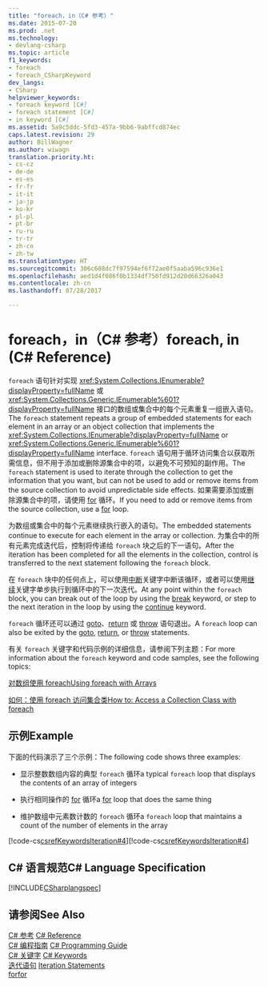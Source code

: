 ```yaml
---
title: "foreach，in（C# 参考）"
ms.date: 2015-07-20
ms.prod: .net
ms.technology:
- devlang-csharp
ms.topic: article
f1_keywords:
- foreach
- foreach_CSharpKeyword
dev_langs:
- CSharp
helpviewer_keywords:
- foreach keyword [C#]
- foreach statement [C#]
- in keyword [C#]
ms.assetid: 5a9c5ddc-5fd3-457a-9bb6-9abffcd874ec
caps.latest.revision: 29
author: BillWagner
ms.author: wiwagn
translation.priority.ht:
- cs-cz
- de-de
- es-es
- fr-fr
- it-it
- ja-jp
- ko-kr
- pl-pl
- pt-br
- ru-ru
- tr-tr
- zh-cn
- zh-tw
ms.translationtype: HT
ms.sourcegitcommit: 306c608dc7f97594ef6f72ae0f5aaba596c936e1
ms.openlocfilehash: aed1d4f086f0b1334df750fd912d20d66326a043
ms.contentlocale: zh-cn
ms.lasthandoff: 07/28/2017

---
```

# <a name="foreach-in-c-reference"></a><span data-ttu-id="3a0b5-102">foreach，in（C# 参考）</span><span class="sxs-lookup"><span data-stu-id="3a0b5-102">foreach, in (C# Reference)</span></span>
<span data-ttu-id="3a0b5-103">`foreach` 语句针对实现 <xref:System.Collections.IEnumerable?displayProperty=fullName> 或 <xref:System.Collections.Generic.IEnumerable%601?displayProperty=fullName> 接口的数组或集合中的每个元素重复一组嵌入语句。</span><span class="sxs-lookup"><span data-stu-id="3a0b5-103">The `foreach` statement repeats a group of embedded statements for each element in an array or an object collection that implements the <xref:System.Collections.IEnumerable?displayProperty=fullName> or <xref:System.Collections.Generic.IEnumerable%601?displayProperty=fullName> interface.</span></span> <span data-ttu-id="3a0b5-104">`foreach` 语句用于循环访问集合以获取所需信息，但不用于添加或删除源集合中的项，以避免不可预知的副作用。</span><span class="sxs-lookup"><span data-stu-id="3a0b5-104">The `foreach` statement is used to iterate through the collection to get the information that you want, but can not be used to add or remove items from the source collection to avoid unpredictable side effects.</span></span> <span data-ttu-id="3a0b5-105">如果需要添加或删除源集合中的项，请使用 [for](../../../csharp/language-reference/keywords/for.md) 循环。</span><span class="sxs-lookup"><span data-stu-id="3a0b5-105">If you need to add or remove items from the source collection, use a [for](../../../csharp/language-reference/keywords/for.md) loop.</span></span>  
  
 <span data-ttu-id="3a0b5-106">为数组或集合中的每个元素继续执行嵌入的语句。</span><span class="sxs-lookup"><span data-stu-id="3a0b5-106">The embedded statements continue to execute for each element in the array or collection.</span></span> <span data-ttu-id="3a0b5-107">为集合中的所有元素完成迭代后，控制将传递给 `foreach` 块之后的下一语句。</span><span class="sxs-lookup"><span data-stu-id="3a0b5-107">After the iteration has been completed for all the elements in the collection, control is transferred to the next statement following the `foreach` block.</span></span>  
  
 <span data-ttu-id="3a0b5-108">在 `foreach` 块中的任何点上，可以使用[中断](../../../csharp/language-reference/keywords/break.md)关键字中断该循环，或者可以使用[继续](../../../csharp/language-reference/keywords/continue.md)关键字单步执行到循环中的下一次迭代。</span><span class="sxs-lookup"><span data-stu-id="3a0b5-108">At any point within the `foreach` block, you can break out of the loop by using the [break](../../../csharp/language-reference/keywords/break.md) keyword, or step to the next iteration in the loop by using the [continue](../../../csharp/language-reference/keywords/continue.md) keyword.</span></span>  
  
 <span data-ttu-id="3a0b5-109">`foreach` 循环还可以通过 [goto](../../../csharp/language-reference/keywords/goto.md)、[return](../../../csharp/language-reference/keywords/return.md) 或 [throw](../../../csharp/language-reference/keywords/throw.md) 语句退出。</span><span class="sxs-lookup"><span data-stu-id="3a0b5-109">A `foreach` loop can also be exited by the [goto](../../../csharp/language-reference/keywords/goto.md), [return](../../../csharp/language-reference/keywords/return.md), or [throw](../../../csharp/language-reference/keywords/throw.md) statements.</span></span>  
  
 <span data-ttu-id="3a0b5-110">有关 `foreach` 关键字和代码示例的详细信息，请参阅下列主题：</span><span class="sxs-lookup"><span data-stu-id="3a0b5-110">For more information about the `foreach` keyword and code samples, see the following topics:</span></span>  
  
 [<span data-ttu-id="3a0b5-111">对数组使用 foreach</span><span class="sxs-lookup"><span data-stu-id="3a0b5-111">Using foreach with Arrays</span></span>](../../../csharp/programming-guide/arrays/using-foreach-with-arrays.md)  
  
 [<span data-ttu-id="3a0b5-112">如何：使用 foreach 访问集合类</span><span class="sxs-lookup"><span data-stu-id="3a0b5-112">How to: Access a Collection Class with foreach</span></span>](../../../csharp/programming-guide/classes-and-structs/how-to-access-a-collection-class-with-foreach.md)  
  
## <a name="example"></a><span data-ttu-id="3a0b5-113">示例</span><span class="sxs-lookup"><span data-stu-id="3a0b5-113">Example</span></span>  
 <span data-ttu-id="3a0b5-114">下面的代码演示了三个示例：</span><span class="sxs-lookup"><span data-stu-id="3a0b5-114">The following code shows three examples:</span></span>  
  
-   <span data-ttu-id="3a0b5-115">显示整数数组内容的典型 `foreach` 循环</span><span class="sxs-lookup"><span data-stu-id="3a0b5-115">a typical `foreach` loop that displays the contents of an array of integers</span></span>  
  
-   <span data-ttu-id="3a0b5-116">执行相同操作的 [for](../../../csharp/language-reference/keywords/for.md) 循环</span><span class="sxs-lookup"><span data-stu-id="3a0b5-116">a [for](../../../csharp/language-reference/keywords/for.md) loop that does the same thing</span></span>  
  
-   <span data-ttu-id="3a0b5-117">维护数组中元素数计数的 `foreach` 循环</span><span class="sxs-lookup"><span data-stu-id="3a0b5-117">a `foreach` loop that maintains a count of the number of elements in the array</span></span>  
  
 <span data-ttu-id="3a0b5-118">[!code-cs[csrefKeywordsIteration#4](../../../csharp/language-reference/keywords/codesnippet/CSharp/foreach-in_1.cs)]</span><span class="sxs-lookup"><span data-stu-id="3a0b5-118">[!code-cs[csrefKeywordsIteration#4](../../../csharp/language-reference/keywords/codesnippet/CSharp/foreach-in_1.cs)]</span></span>  
  
## <a name="c-language-specification"></a><span data-ttu-id="3a0b5-119">C# 语言规范</span><span class="sxs-lookup"><span data-stu-id="3a0b5-119">C# Language Specification</span></span>  
 [!INCLUDE[CSharplangspec](~/includes/csharplangspec-md.md)]  
  
## <a name="see-also"></a><span data-ttu-id="3a0b5-120">请参阅</span><span class="sxs-lookup"><span data-stu-id="3a0b5-120">See Also</span></span>  
 <span data-ttu-id="3a0b5-121">[C# 参考](../../../csharp/language-reference/index.md) </span><span class="sxs-lookup"><span data-stu-id="3a0b5-121">[C# Reference](../../../csharp/language-reference/index.md) </span></span>  
 <span data-ttu-id="3a0b5-122">[C# 编程指南](../../../csharp/programming-guide/index.md) </span><span class="sxs-lookup"><span data-stu-id="3a0b5-122">[C# Programming Guide](../../../csharp/programming-guide/index.md) </span></span>  
 <span data-ttu-id="3a0b5-123">[C# 关键字](../../../csharp/language-reference/keywords/index.md) </span><span class="sxs-lookup"><span data-stu-id="3a0b5-123">[C# Keywords](../../../csharp/language-reference/keywords/index.md) </span></span>  
 <span data-ttu-id="3a0b5-124">[迭代语句](../../../csharp/language-reference/keywords/iteration-statements.md) </span><span class="sxs-lookup"><span data-stu-id="3a0b5-124">[Iteration Statements](../../../csharp/language-reference/keywords/iteration-statements.md) </span></span>  
 [<span data-ttu-id="3a0b5-125">for</span><span class="sxs-lookup"><span data-stu-id="3a0b5-125">for</span></span>](../../../csharp/language-reference/keywords/for.md)

